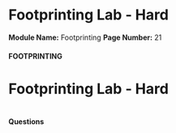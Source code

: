 <!--
 // Platform: Academy
// URL: https://academy.hackthebox.com/module/112/section/1080
// Platform Version: V1
// Module ID: 112
// Module Name: Footprinting
// Module Difficulty: Medium
// Section ID: 1080
// Section Title: Footprinting Lab - Hard
// Page Title: Hack The Box - Academy
// Page Number: 21
-->

# Footprinting Lab - Hard

**Module Name:** Footprinting **Page Number:** 21

#### 

#### FOOTPRINTING

# Footprinting Lab - Hard

# 

# 

#### Questions

####